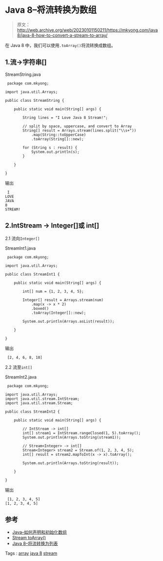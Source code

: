 # Java 8–将流转换为数组

> 原文：<http://web.archive.org/web/20230101150211/https://mkyong.com/java8/java-8-how-to-convert-a-stream-to-array/>

在 Java 8 中，我们可以使用`.toArray()`将流转换成数组。

## 1.流->字符串[]

StreamString.java

```
 package com.mkyong;

import java.util.Arrays;

public class StreamString {

    public static void main(String[] args) {

        String lines = "I Love Java 8 Stream!";

        // split by space, uppercase, and convert to Array
        String[] result = Arrays.stream(lines.split("\\s+"))
			.map(String::toUpperCase)
			.toArray(String[]::new);

        for (String s : result) {
            System.out.println(s);
        }

    }

} 
```

输出

```
 I
LOVE
JAVA
8
STREAM! 
```

## 2.IntStream -> Integer[]或 int[]

2.1 流向`Integer[]`

StreamInt1.java

```
 package com.mkyong;

import java.util.Arrays;

public class StreamInt1 {

    public static void main(String[] args) {

        int[] num = {1, 2, 3, 4, 5};

        Integer[] result = Arrays.stream(num)
			.map(x -> x * 2)
			.boxed()
			.toArray(Integer[]::new);

        System.out.println(Arrays.asList(result));

    }

} 
```

输出

```
 [2, 4, 6, 8, 10] 
```

2.2 流至`int[]`

StreamInt2.java

```
 package com.mkyong;

import java.util.Arrays;
import java.util.stream.IntStream;
import java.util.stream.Stream;

public class StreamInt2 {

    public static void main(String[] args) {

        // IntStream -> int[]
        int[] stream1 = IntStream.rangeClosed(1, 5).toArray();
        System.out.println(Arrays.toString(stream1));

        // Stream<Integer> -> int[]
        Stream<Integer> stream2 = Stream.of(1, 2, 3, 4, 5);
        int[] result = stream2.mapToInt(x -> x).toArray();

        System.out.println(Arrays.toString(result));

    }

} 
```

输出

```
 [1, 2, 3, 4, 5]
[1, 2, 3, 4, 5] 
```

## 参考

*   [Java–如何声明和初始化数组](/web/20210814144453/https://mkyong.com/java/java-how-to-declare-and-initialize-an-array/)
*   [Stream toArray()](http://web.archive.org/web/20210814144453/hhttps://docs.oracle.com/javase/8/docs/api/java/util/stream/Stream.html#toArray-java.util.function.IntFunction-)
*   [Java 8–将流转换为列表](/web/20210814144453/https://mkyong.com/java8/java-8-convert-a-stream-to-list/)

Tags : [array](http://web.archive.org/web/20210814144453/https://mkyong.com/tag/array/) [java 8](http://web.archive.org/web/20210814144453/https://mkyong.com/tag/java-8/) [stream](http://web.archive.org/web/20210814144453/https://mkyong.com/tag/stream/)<input type="hidden" id="mkyong-current-postId" value="14974">